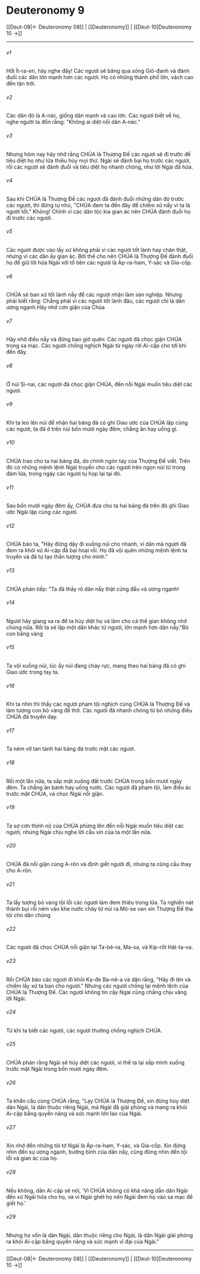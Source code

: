 # Deuteronomy 9

[[Deut-08|← Deuteronomy 08]] | [[Deuteronomy]] | [[Deut-10|Deuteronomy 10 →]]
***



###### v1 
Hỡi Ít-ra-en, hãy nghe đây! Các ngươi sẽ băng qua sông Giô-đanh và đánh đuổi các dân lớn mạnh hơn các ngươi. Họ có những thành phố lớn, vách cao đến tận trời. 

###### v2 
Các dân đó là A-nác, giống dân mạnh và cao lớn. Các ngươi biết về họ, nghe người ta đồn rằng: "Không ai diệt nổi dân A-nác." 

###### v3 
Nhưng hôm nay hãy nhớ rằng CHÚA là Thượng Đế các ngươi sẽ đi trước để tiêu diệt họ như lửa thiêu hủy mọi thứ. Ngài sẽ đánh bại họ trước các ngươi, rồi các ngươi sẽ đánh đuổi và tiêu diệt họ nhanh chóng, như lời Ngài đã hứa. 

###### v4 
Sau khi CHÚA là Thượng Đế các ngươi đã đánh đuổi những dân đó trước các ngươi, thì đừng tự nhủ, "CHÚA đem ta đến đây để chiếm xứ nầy vì ta là người tốt." Không! Chính vì các dân tộc kia gian ác nên CHÚA đánh đuổi họ đi trước các ngươi. 

###### v5 
Các ngươi được vào lấy xứ không phải vì các ngươi tốt lành hay chân thật, nhưng vì các dân ấy gian ác. Bởi thế cho nên CHÚA là Thượng Đế đánh đuổi họ để giữ lời hứa Ngài với tổ tiên các ngươi là Áp-ra-ham, Y-sác và Gia-cốp. 

###### v6 
CHÚA sẽ ban xứ tốt lành nầy để các ngươi nhận làm sản nghiệp. Nhưng phải biết rằng: Chẳng phải vì các ngươi tốt lành đâu, các ngươi chỉ là dân ương ngạnh.Hãy nhớ cơn giận của Chúa 

###### v7 
Hãy nhớ điều nầy và đừng bao giờ quên: Các ngươi đã chọc giận CHÚA trong sa mạc. Các ngươi chống nghịch Ngài từ ngày rời Ai-cập cho tới khi đến đây. 

###### v8 
Ở núi Si-nai, các ngươi đã chọc giận CHÚA, đến nỗi Ngài muốn tiêu diệt các ngươi. 

###### v9 
Khi ta leo lên núi để nhận hai bảng đá có ghi Giao ước của CHÚA lập cùng các ngươi, ta đã ở trên núi bốn mươi ngày đêm; chẳng ăn hay uống gì. 

###### v10 
CHÚA trao cho ta hai bảng đá, do chính ngón tay của Thượng Đế viết. Trên đó có những mệnh lệnh Ngài truyền cho các ngươi trên ngọn núi từ trong đám lửa, trong ngày các ngươi tụ họp lại tại đó. 

###### v11 
Sau bốn mươi ngày đêm ấy, CHÚA đưa cho ta hai bảng đá trên đó ghi Giao ước Ngài lập cùng các ngươi. 

###### v12 
CHÚA bảo ta, "Hãy đứng dậy đi xuống núi cho nhanh, vì dân mà ngươi đã đem ra khỏi xứ Ai-cập đã bại hoại rồi. Họ đã vội quên những mệnh lệnh ta truyền và đã tự tạo thần tượng cho mình." 

###### v13 
CHÚA phán tiếp: "Ta đã thấy rõ dân nầy thật cứng đầu và ương ngạnh! 

###### v14 
Ngươi hãy giang xa ra để ta hủy diệt họ và làm cho cả thế gian không nhớ chúng nữa. Rồi ta sẽ lập một dân khác từ ngươi, lớn mạnh hơn dân nầy."Bò con bằng vàng 

###### v15 
Ta vội xuống núi, lúc ấy núi đang cháy rực, mang theo hai bảng đá có ghi Giao ước trong tay ta. 

###### v16 
Khi ta nhìn thì thấy các ngươi phạm tội nghịch cùng CHÚA là Thượng Đế và làm tượng con bò vàng để thờ. Các ngươi đã nhanh chóng từ bỏ những điều CHÚA đã truyền dạy. 

###### v17 
Ta ném vỡ tan tành hai bảng đá trước mặt các ngươi. 

###### v18 
Rồi một lần nữa, ta sấp mặt xuống đất trước CHÚA trong bốn mươi ngày đêm. Ta chẳng ăn bánh hay uống nước. Các ngươi đã phạm tội, làm điều ác trước mặt CHÚA, và chọc Ngài nổi giận. 

###### v19 
Ta sợ cơn thịnh nộ của CHÚA phừng lên đến nỗi Ngài muốn tiêu diệt các ngươi, nhưng Ngài chịu nghe lời cầu xin của ta một lần nữa. 

###### v20 
CHÚA đã nổi giận cùng A-rôn và định giết người đi, nhưng ta cũng cầu thay cho A-rôn. 

###### v21 
Ta lấy tượng bò vàng tội lỗi các ngươi làm đem thiêu trong lửa. Ta nghiền nát thành bụi rồi ném vào khe nước chảy từ núi ra.Mô-se van xin Thượng Đế tha tội cho dân chúng 

###### v22 
Các ngươi đã chọc CHÚA nổi giận tại Ta-bê-ra, Ma-sa, và Kíp-rốt Hát-ta-va. 

###### v23 
Rồi CHÚA bảo các ngươi đi khỏi Ka-đe Ba-nê-a và dặn rằng, "Hãy đi lên và chiếm lấy xứ ta ban cho ngươi." Nhưng các ngươi chống lại mệnh lệnh của CHÚA là Thượng Đế. Các ngươi không tin cậy Ngài cũng chẳng chịu vâng lời Ngài. 

###### v24 
Từ khi ta biết các ngươi, các ngươi thường chống nghịch CHÚA. 

###### v25 
CHÚA phán rằng Ngài sẽ hủy diệt các ngươi, vì thế ta lại sấp mình xuống trước mặt Ngài trong bốn mươi ngày đêm. 

###### v26 
Ta khẩn cầu cùng CHÚA rằng, "Lạy CHÚA là Thượng Đế, xin đừng hủy diệt dân Ngài, là dân thuộc riêng Ngài, mà Ngài đã giải phóng và mang ra khỏi Ai-cập bằng quyền năng và sức mạnh lớn lao của Ngài. 

###### v27 
Xin nhớ đến những tôi tớ Ngài là Áp-ra-ham, Y-sác, và Gia-cốp. Xin đừng nhìn đến sự ương ngạnh, bướng bỉnh của dân nầy, cũng đừng nhìn đến tội lỗi và gian ác của họ. 

###### v28 
Nếu không, dân Ai-cập sẽ nói, 'Vì CHÚA không có khả năng dẫn dân Ngài đến xứ Ngài hứa cho họ, và vì Ngài ghét họ nên Ngài đem họ vào sa mạc để giết họ.' 

###### v29 
Nhưng họ vốn là dân Ngài, dân thuộc riêng cho Ngài, là dân Ngài giải phóng ra khỏi Ai-cập bằng quyền năng và sức mạnh vĩ đại của Ngài."

***
[[Deut-08|← Deuteronomy 08]] | [[Deuteronomy]] | [[Deut-10|Deuteronomy 10 →]]

